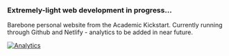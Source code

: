### Extremely-light web development in progress...

Barebone personal website from the Academic Kickstart. Currently running through Github and Netlify - analytics to be added in near future.

[![Analytics](https://ga-beacon.appspot.com/UA-78646709-2/academic-kickstart/readme?pixel)](https://github.com/igrigorik/ga-beacon)

